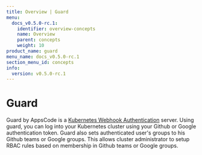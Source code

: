 ```yaml
---
title: Overview | Guard
menu:
  docs_v0.5.0-rc.1:
    identifier: overview-concepts
    name: Overview
    parent: concepts
    weight: 10
product_name: guard
menu_name: docs_v0.5.0-rc.1
section_menu_id: concepts
info:
  version: v0.5.0-rc.1
---
```


# Guard

 Guard by AppsCode is a [Kubernetes Webhook Authentication](https://kubernetes.io/docs/admin/authentication/#webhook-token-authentication) server. Using guard, you can log into your Kubernetes cluster using your Github or Google authentication token. Guard also sets authenticated user's groups to his Github teams or Google groups. This allows cluster administrator to setup RBAC rules based on membership in Github teams or Google groups.
